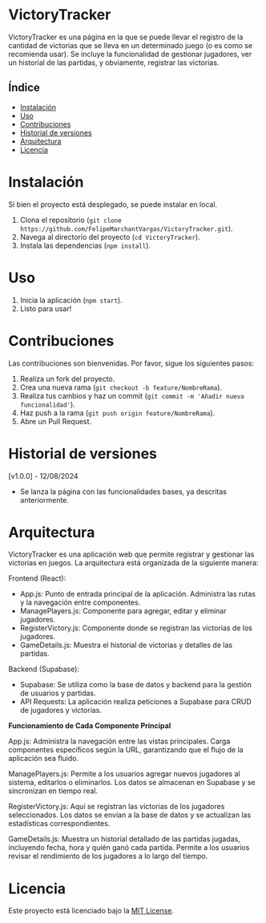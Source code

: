 # **VictoryTracker**

VictoryTracker es una página en la que se puede llevar el registro de la cantidad de victorias que se lleva en un determinado juego (o es como se recomienda usar). Se incluye la funcionalidad de gestionar jugadores, ver un historial de las partidas, y obviamente, registrar las victorias.

## **Índice**

- [Instalación](#instalación)
- [Uso](#uso)
- [Contribuciones](#contribuciones)
- [Historial de versiones](#historial-de-versiones)
- [Arquitectura](#arquitectura)
- [Licencia](#licencia)

# **Instalación**

Si bien el proyecto está desplegado, se puede instalar en local.

1. Clona el repositorio (`git clone https://github.com/FelipeMarchantVargas/VictoryTracker.git`).
2. Navega al directorio del proyecto (`cd VictoryTracker`).
3. Instala las dependencias (`npm install`).

# **Uso**

1. Inicia la aplicación (`npm start`).
2. Listo para usar!

# **Contribuciones**

Las contribuciones son bienvenidas. Por favor, sigue los siguientes pasos:
1. Realiza un fork del proyecto.
2. Crea una nueva rama (`git checkout -b feature/NombreRama`).
3. Realiza tus cambios y haz un commit (`git commit -m 'Añadir nueva funcionalidad'`).
4. Haz push a la rama (`git push origin feature/NombreRama`).
5. Abre un Pull Request.


# **Historial de versiones**

[v1.0.0] - 12/08/2024
- Se lanza la página con las funcionalidades bases, ya descritas anteriormente.

# **Arquitectura**

VictoryTracker es una aplicación web que permite registrar y gestionar las victorias en juegos. La arquitectura está organizada de la siguiente manera:

Frontend (React):

- App.js: Punto de entrada principal de la aplicación. Administra las rutas y la navegación entre componentes.
- ManagePlayers.js: Componente para agregar, editar y eliminar jugadores.
- RegisterVictory.js: Componente donde se registran las victorias de los jugadores.
- GameDetails.js: Muestra el historial de victorias y detalles de las partidas.

Backend (Supabase):

- Supabase: Se utiliza como la base de datos y backend para la gestión de usuarios y partidas.
- API Requests: La aplicación realiza peticiones a Supabase para CRUD de jugadores y victorias.

**Funcionamiento de Cada Componente Principal**

App.js:
Administra la navegación entre las vistas principales. Carga componentes específicos según la URL, garantizando que el flujo de la aplicación sea fluido.

ManagePlayers.js:
Permite a los usuarios agregar nuevos jugadores al sistema, editarlos o eliminarlos. Los datos se almacenan en Supabase y se sincronizan en tiempo real.

RegisterVictory.js:
Aquí se registran las victorias de los jugadores seleccionados. Los datos se envían a la base de datos y se actualizan las estadísticas correspondientes.

GameDetails.js:
Muestra un historial detallado de las partidas jugadas, incluyendo fecha, hora y quién ganó cada partida. Permite a los usuarios revisar el rendimiento de los jugadores a lo largo del tiempo.

# **Licencia**

Este proyecto está licenciado bajo la [MIT License](LICENSE).
